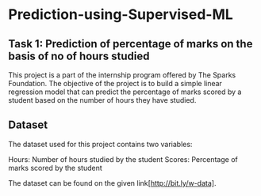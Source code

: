 # Prediction-using-Supervised-ML

## Task 1: Prediction of percentage of marks on the basis of no of hours studied

This project is a part of the internship program offered by The Sparks Foundation. The objective of the project is to build a simple linear regression model that can predict the percentage of marks scored by a student based on the number of hours they have studied.

## Dataset
The dataset used for this project contains two variables:

Hours: Number of hours studied by the student
Scores: Percentage of marks scored by the student

The dataset can be found on the given link[http://bit.ly/w-data].
